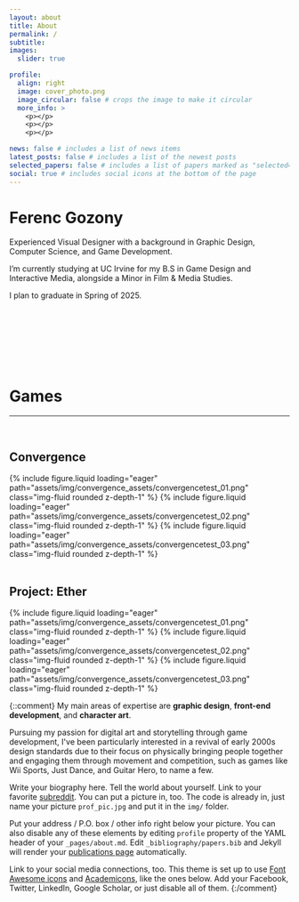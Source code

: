 ```yaml
---
layout: about
title: About
permalink: /
subtitle: 
images:
  slider: true

profile:
  align: right
  image: cover_photo.png
  image_circular: false # crops the image to make it circular
  more_info: >
    <p></p>
    <p></p>
    <p></p>

news: false # includes a list of news items
latest_posts: false # includes a list of the newest posts
selected_papers: false # includes a list of papers marked as "selected={true}"
social: true # includes social icons at the bottom of the page
---
```

<h1><strong>Ferenc</strong> Gozony</h1>

<p>Experienced Visual Designer with a background in Graphic Design, Computer Science, and Game Development.</p>

<p>I’m currently studying at UC Irvine for my B.S in Game Design and Interactive Media, alongside a Minor in Film & Media Studies.</p>
	
<p>I plan to graduate in Spring of 2025.</p>

<br><br><br><br><br><br>
<h1>Games</h1>
<hr>
<br>
<h2><strong>Convergence</strong></h2>
<swiper-container keyboard="true" navigation="true" rewind="true">

  <swiper-slide>{% include figure.liquid loading="eager" path="assets/img/convergence_assets/convergencetest_01.png" class="img-fluid rounded z-depth-1" %}</swiper-slide>
  <swiper-slide>{% include figure.liquid loading="eager" path="assets/img/convergence_assets/convergencetest_02.png" class="img-fluid rounded z-depth-1" %}</swiper-slide>
  <swiper-slide>{% include figure.liquid loading="eager" path="assets/img/convergence_assets/convergencetest_03.png" class="img-fluid rounded z-depth-1" %}</swiper-slide>
</swiper-container>
<br>
<br>
<h2><strong>Project: Ether</strong></h2>
<swiper-container keyboard="true" navigation="true" rewind="true">
  <swiper-slide>{% include figure.liquid loading="eager" path="assets/img/convergence_assets/convergencetest_01.png" class="img-fluid rounded z-depth-1" %}</swiper-slide>
  <swiper-slide>{% include figure.liquid loading="eager" path="assets/img/convergence_assets/convergencetest_02.png" class="img-fluid rounded z-depth-1" %}</swiper-slide>
  <swiper-slide>{% include figure.liquid loading="eager" path="assets/img/convergence_assets/convergencetest_03.png" class="img-fluid rounded z-depth-1" %}</swiper-slide>
</swiper-container>
<br>

{::comment}
My main areas of expertise are <strong>graphic design</strong>, <strong>front-end development</strong>, and <strong>character art</strong>.

Pursuing my passion for digital art and storytelling through game development, I've been particularly interested in a revival of early 2000s design standards due to their focus on physically bringing people together and engaging them through movement and competition, such as games like Wii Sports, Just Dance, and Guitar Hero, to name a few.

Write your biography here. Tell the world about yourself. Link to your favorite [subreddit](http://reddit.com). You can put a picture in, too. The code is already in, just name your picture `prof_pic.jpg` and put it in the `img/` folder.

Put your address / P.O. box / other info right below your picture. You can also disable any of these elements by editing `profile` property of the YAML header of your `_pages/about.md`. Edit `_bibliography/papers.bib` and Jekyll will render your [publications page](/al-folio/publications/) automatically.

Link to your social media connections, too. This theme is set up to use [Font Awesome icons](https://fontawesome.com/) and [Academicons](https://jpswalsh.github.io/academicons/), like the ones below. Add your Facebook, Twitter, LinkedIn, Google Scholar, or just disable all of them.
{:/comment}
